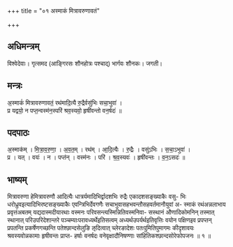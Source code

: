 +++
title = "०१ अस्माकं मित्रावरुणावतं"

+++
## अधिमन्त्रम्
विश्वेदेवाः। गृत्समद (आङ्गिरसः शौनहोत्रः पश्चाद्) भार्गवः शौनकः। जगती।

## मन्त्रः
अ॒स्माकं॑ मित्रावरुणावतं॒ रथ॑मादि॒त्यै रु॒द्रैर्वसु॑भिः सचा॒भुवा॑ ।  
प्र यद्वयो॒ न पप्त॒न्वस्म॑न॒स्परि॑ श्रव॒स्यवो॒ हृषी॑वन्तो वन॒र्षदः॑ ॥

## पदपाठः
अ॒स्माक॑म् । मि॒त्रा॒व॒रु॒णा॒ । अ॒व॒त॒म् । रथ॑म् । आ॒दि॒त्यैः । रु॒द्रैः । वसु॑ऽभिः । स॒चा॒ऽभुवा॑ ।  
प्र । यत् । वयः॑ । न । पप्त॑न् । वस्म॑नः । परि॑ । श्र॒व॒स्यवः॑ । हृषी॑वन्तः । व॒न॒ऽसदः॑ ॥

## भाष्यम्
मित्रावरुणा हेमित्रावरुणौ आदित्यैः धात्रर्यमादिभिर्द्वादशभिः रुद्रैः एकादशसङ्ख्याकैः वसु- भिः धरोध्रुवइत्यादिभिरष्टसङ्ख्याकैः एवन्त्रिभिर्देवगणैः सचाभुवासहभवन्तौसहवर्तमानौयुवां अ- स्माकं रथंअन्नलाभाय प्रवृत्तंअबतम् यद्यदास्मदीयारथाः वस्मनः परिवसन्त्यस्मिन्नितिवस्मनिवा- सस्थानं औणादिकोमनिन् तस्मात् स्थानात् परिउपरिदेशान्तरे पञ्चम्याःपरावध्यर्थेइतिसत्वम् अध्यर्थउपर्यर्थइतिवृत्तिः वयोन पक्षिणइव प्रपप्तन् प्रपतन्ति प्रकर्षेणगच्छन्ति पतेश्छान्दसेलुङि ऌदित्वात् च्लेरङादेशः पतःपुमितिपुमागमः कीदृशावयः श्रवस्यवोन्नकामाः हृषीवन्तः प्राप्त- हर्षाः वनर्षदः वनेवृक्षादौनिषण्णाः सांहितिकश्छान्दसोरेफोपजनः ॥ १ ॥